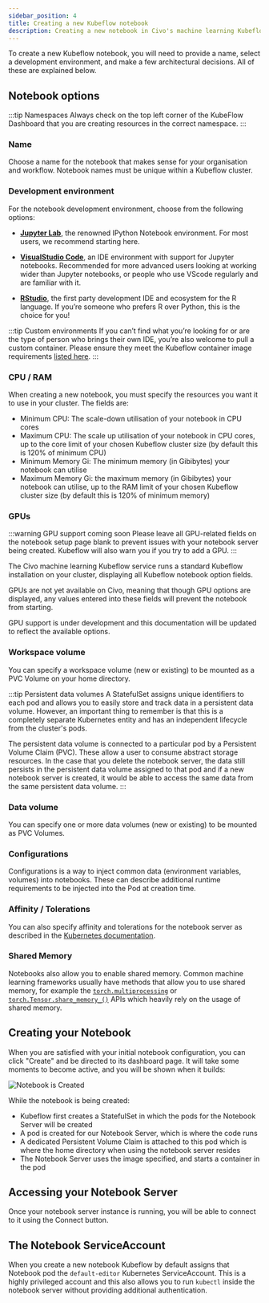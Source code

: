 ```yaml
---
sidebar_position: 4
title: Creating a new Kubeflow notebook
description: Creating a new notebook in Civo's machine learning Kubeflow service
---
```


<head>
  <title>Creating a new Kubeflow notebook | Civo Documentation</title>
</head>

To create a new Kubeflow notebook, you will need to provide a name, select a development environment, and make a few architectural decisions. All of these are explained below.

## Notebook options

:::tip Namespaces
Always check on the top left corner of the KubeFlow Dashboard that you are creating resources in the correct namespace.
:::

### Name

Choose a name for the notebook that makes sense for your organisation and workflow. Notebook names must be unique within a Kubeflow cluster.

### Development environment

For the notebook development environment, choose from the following options:

- **[Jupyter Lab](https://jupyter.org/)**, the renowned IPython Notebook environment. For most users, we recommend starting here.

- **[VisualStudio Code](https://code.visualstudio.com/)**, an IDE environment with support for Jupyter notebooks. Recommended for more advanced users looking at working wider than Jupyter notebooks, or people who use VScode regularly and are familiar with it.

- **[RStudio](https://posit.co/products/open-source/rstudio/)**, the first party development IDE and ecosystem for the R language. If you’re someone who prefers R over Python, this is the choice for you!

:::tip Custom environments
If you can’t find what you’re looking for or are the type of person who brings their own IDE, you’re also welcome to pull a custom container. Please ensure they meet the Kubeflow container image requirements [listed here](https://www.kubeflow.org/docs/components/notebooks/container-images/#image-requirements).
:::

### CPU / RAM

When creating a new notebook, you must specify the resources you want it to use in your cluster. The fields are:

- Minimum CPU: The scale-down utilisation of your notebook in CPU cores
- Maximum CPU: The scale up utilisation of your notebook in CPU cores, up to the core limit of your chosen Kubeflow cluster size (by default this is 120% of minimum CPU)
- Minimum Memory Gi: The minimum memory (in Gibibytes) your notebook can utilise
- Maximum Memory Gi: the maximum memory (in Gibibytes) your notebook can utilise, up to the RAM limit of your chosen Kubeflow cluster size (by default this is 120% of minimum memory)

### GPUs

:::warning GPU support coming soon
Please leave all GPU-related fields on the notebook setup page blank to prevent issues with your notebook server being created. Kubeflow will also warn you if you try to add a GPU.
:::

The Civo machine learning Kubeflow service runs a standard Kubeflow installation on your cluster, displaying all Kubeflow notebook option fields.

GPUs are not yet available on Civo, meaning that though GPU options are displayed, any values entered into these fields will prevent the notebook from starting.

GPU support is under development and this documentation will be updated to reflect the available options.

### Workspace volume

You can specify a workspace volume (new or existing) to be mounted as a PVC Volume on your home directory.

:::tip Persistent data volumes
A StatefulSet assigns unique identifiers to each pod and allows you to easily store and track data in a persistent data volume. However, an important thing to remember is that this is a completely separate Kubernetes entity and has an independent lifecycle from the cluster's pods.

The persistent data volume is connected to a particular pod by a Persistent Volume Claim (PVC). These allow a user to consume abstract storage resources. In the case that you delete the notebook server, the data still persists in the persistent data volume assigned to that pod and if a new notebook server is created, it would be able to access the same data from the same persistent data volume.
:::

### Data volume

You can specify one or more data volumes (new or existing) to be mounted as PVC Volumes.

### Configurations

Configurations is a way to inject common data (environment variables, volumes) into notebooks. These can describe additional runtime requirements to be injected into the Pod at creation time.

### Affinity / Tolerations

You can also specify affinity and tolerations for the notebook server as described in the [Kubernetes documentation](https://kubernetes.io/docs/concepts/scheduling-eviction/taint-and-toleration/).

### Shared Memory

Notebooks also allow you to enable shared memory. Common machine learning frameworks usually have methods that allow you to use shared memory, for example the [`torch.multiprocessing`](https://pytorch.org/docs/stable/multiprocessing.html#module-torch.multiprocessing) or [`torch.Tensor.share_memory_()`](https://pytorch.org/docs/stable/generated/torch.Tensor.share_memory_.html) APIs which heavily rely on the usage of shared memory.

## Creating your Notebook

When you are satisfied with your initial notebook configuration, you can click "Create" and be directed to its dashboard page. It will take some moments to become active, and you will be shown when it builds:

![Notebook is Created](images/nb-created.png)

While the notebook is being created:

- Kubeflow first creates a StatefulSet in which the pods for the Notebook Server will be created
- A pod is created for our Notebook Server, which is where the code runs
- A dedicated Persistent Volume Claim is attached to this pod which is where the home directory when using the notebook server resides
- The Notebook Server uses the image specified, and starts a container in the pod

## Accessing your Notebook Server

Once your notebook server instance is running, you will be able to connect to it using the Connect button.

## The Notebook ServiceAccount

When you create a new notebook Kubeflow by default assigns that Notebook pod the `default-editor` Kubernetes ServiceAccount. This is a highly privileged account and this also allows you to run `kubectl` inside the notebook server without providing additional authentication.
